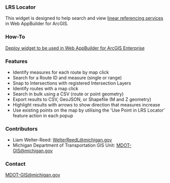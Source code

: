 ### LRS Locator
This widget is designed to help search and view [linear referencing services](https://developers.arcgis.com/rest/services-reference/linear-referencing-service.htm "linear referencing services") in Web AppBuilder for ArcGIS.

### How-To
[Deploy widget to be used in Web AppBuilder for ArcGIS Enterprise](https://developers.arcgis.com/web-appbuilder/guide/deploy-your-widget.htm)

### Features

- Identify measures for each route by map click
- Search for a Route ID and measure (single or range)
- Snap to Intersections with registered Intersection Layers
- Identify routes with a map click
- Search in bulk using a CSV (route or point geometry)
- Export results to CSV, GeoJSON, or Shapefile (M and Z geometry)
- Highlight results with arrows to show direction that measures increase
- Use existing points on the map by utilising the 'Use Point in LRS Locator' feature action in each popup

### Contributors
- Liam Welter-Reed: [WelterReedL@michigan.gov](mailto:welterreedl@michigan.gov)
- Michigan Department of Transportation GIS Unit: [MDOT-GIS@michigan.gov](mailto:mdot-gis@michigan.gov)

### Contact
[MDOT-GIS@michigan.gov](mailto:mdot-gis@michigan.gov)
